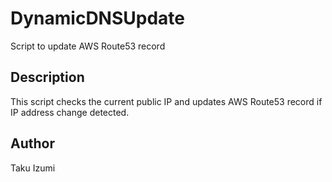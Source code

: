 # DynamicDNSUpdate

Script to update AWS Route53 record

## Description

This script checks the current public IP and updates AWS Route53 record if IP address change detected.

## Author

Taku Izumi
